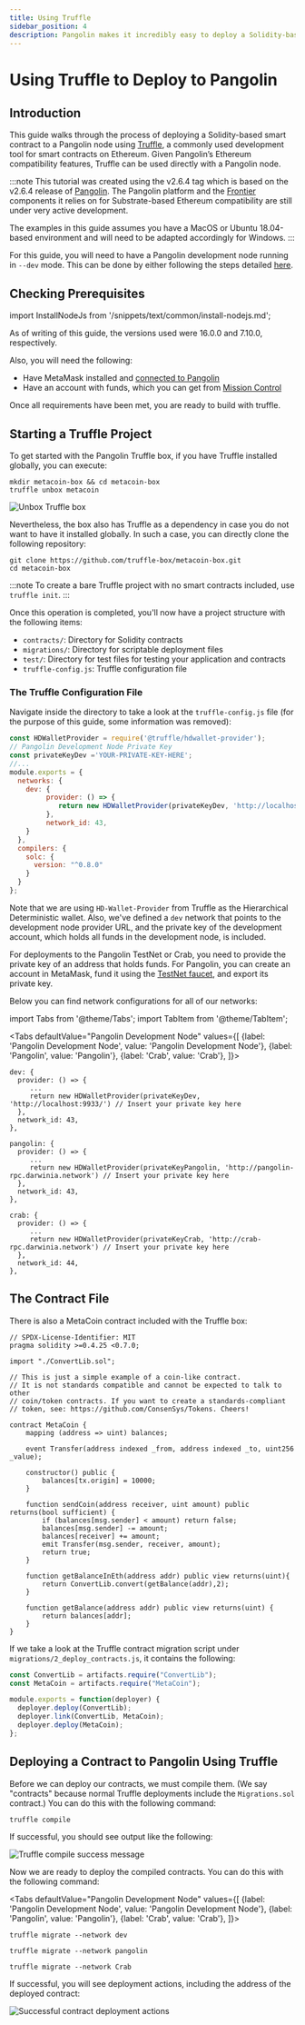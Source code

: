 ```yaml
---
title: Using Truffle
sidebar_position: 4
description: Pangolin makes it incredibly easy to deploy a Solidity-based smart contract to a Pangolin node using Truffle. Learn how in this tutorial.
---
```


# Using Truffle to Deploy to Pangolin

## Introduction

This guide walks through the process of deploying a Solidity-based smart contract to a Pangolin node using [Truffle](https://www.trufflesuite.com/), a commonly used development tool for smart contracts on Ethereum. Given Pangolin’s Ethereum compatibility features, Truffle can be used directly with a Pangolin node.

:::note
This tutorial was created using the v2.6.4 tag which is based on the v2.6.4 release of [Pangolin](https://github.com/darwinia-network/darwinia-common/releases/tag/v2.6.4). The Pangolin platform and the [Frontier](https://github.com/paritytech/frontier) components it relies on for Substrate-based Ethereum compatibility are still under very active development.

The examples in this guide assumes you have a MacOS or Ubuntu 18.04-based environment and will need to be adapted accordingly for Windows.
:::

For this guide, you will need to have a Pangolin development node running in `--dev` mode. This can be done by either following the steps detailed [here](/builders/get-started/pangolin-dev/).

## Checking Prerequisites

import InstallNodeJs from '/snippets/text/common/install-nodejs.md';

<InstallNodeJs name="installNodeJs"/>

As of writing of this guide, the versions used were 16.0.0 and 7.10.0, respectively.

Also, you will need the following:

 - Have MetaMask installed and [connected to Pangolin](/dvm-metamask.md)
 - Have an account with funds, which you can get from [Mission Control](/builders/get-started/pangolin/#get-tokens/)

Once all requirements have been met, you are ready to build with truffle.

## Starting a Truffle Project

To get started with the Pangolin Truffle box, if you have Truffle installed globally, you can execute:

```
mkdir metacoin-box && cd metacoin-box
truffle unbox metacoin
```

![Unbox Truffle box](/images/truffle/truffle-1.png)

Nevertheless, the box also has Truffle as a dependency in case you do not want to have it installed globally. In such a case, you can directly clone the following repository:

```
git clone https://github.com/truffle-box/metacoin-box.git
cd metacoin-box
``` 

:::note
To create a bare Truffle project with no smart contracts included, use `truffle init`.
:::

Once this operation is completed, you'll now have a project structure with the following items:

- `contracts/`: Directory for Solidity contracts
- `migrations/`: Directory for scriptable deployment files
- `test/`: Directory for test files for testing your application and contracts
- `truffle-config.js`: Truffle configuration file

### The Truffle Configuration File

Navigate inside the directory to take a look at the `truffle-config.js` file (for the purpose of this guide, some information was removed):

```js
const HDWalletProvider = require('@truffle/hdwallet-provider');
// Pangolin Development Node Private Key
const privateKeyDev ='YOUR-PRIVATE-KEY-HERE';
//...
module.exports = {
  networks: {
    dev: {
         provider: () => {
            return new HDWalletProvider(privateKeyDev, 'http://localhost:9933/')
         },
         network_id: 43,
    }
  },
  compilers: {
    solc: {
      version: "^0.8.0"
    }
  }
};
```

Note that we are using `HD-Wallet-Provider` from Truffle as the Hierarchical Deterministic wallet. Also, we've defined a `dev` network that points to the development node provider URL, and the private key of the development account, which holds all funds in the development node, is included.

For deployments to the Pangolin TestNet or Crab, you need to provide the private key of an address that holds funds. For Pangolin, you can create an account in MetaMask, fund it using the [TestNet faucet](/builders/get-started/pangolin/#get-tokens/), and export its private key.

Below you can find network configurations for all of our networks:

import Tabs from '@theme/Tabs';
import TabItem from '@theme/TabItem';

<Tabs
  defaultValue="Pangolin Development Node"
  values={[
    {label: 'Pangolin Development Node', value: 'Pangolin Development Node'},
    {label: 'Pangolin', value: 'Pangolin'},
    {label: 'Crab', value: 'Crab'},
  ]}>
  <TabItem value="Pangolin Development Node">

```
dev: {
  provider: () => {
	 ...
	 return new HDWalletProvider(privateKeyDev, 'http://localhost:9933/') // Insert your private key here
  },
  network_id: 43,
},
```

  </TabItem>
  <TabItem value="Pangolin">

```
pangolin: {
  provider: () => {
	 ...
	 return new HDWalletProvider(privateKeyPangolin, 'http://pangolin-rpc.darwinia.network') // Insert your private key here
  },
  network_id: 43,
},
```

  </TabItem>
  <TabItem value="Crab">

```
crab: {
  provider: () => {
	 ...
	 return new HDWalletProvider(privateKeyCrab, 'http://crab-rpc.darwinia.network') // Insert your private key here
  },
  network_id: 44,
},
```

  </TabItem>
</Tabs>

## The Contract File

There is also a MetaCoin contract included with the Truffle box:

```solidity
// SPDX-License-Identifier: MIT
pragma solidity >=0.4.25 <0.7.0;

import "./ConvertLib.sol";

// This is just a simple example of a coin-like contract.
// It is not standards compatible and cannot be expected to talk to other
// coin/token contracts. If you want to create a standards-compliant
// token, see: https://github.com/ConsenSys/Tokens. Cheers!

contract MetaCoin {
	mapping (address => uint) balances;

	event Transfer(address indexed _from, address indexed _to, uint256 _value);

	constructor() public {
		balances[tx.origin] = 10000;
	}

	function sendCoin(address receiver, uint amount) public returns(bool sufficient) {
		if (balances[msg.sender] < amount) return false;
		balances[msg.sender] -= amount;
		balances[receiver] += amount;
		emit Transfer(msg.sender, receiver, amount);
		return true;
	}

	function getBalanceInEth(address addr) public view returns(uint){
		return ConvertLib.convert(getBalance(addr),2);
	}

	function getBalance(address addr) public view returns(uint) {
		return balances[addr];
	}
}
```

If we take a look at the Truffle contract migration script under `migrations/2_deploy_contracts.js`, it contains the following:

```javascript
const ConvertLib = artifacts.require("ConvertLib");
const MetaCoin = artifacts.require("MetaCoin");

module.exports = function(deployer) {
  deployer.deploy(ConvertLib);
  deployer.link(ConvertLib, MetaCoin);
  deployer.deploy(MetaCoin);
};
```

## Deploying a Contract to Pangolin Using Truffle

Before we can deploy our contracts, we must compile them. (We say "contracts" because normal Truffle deployments include the `Migrations.sol` contract.) You can do this with the following command:

```
truffle compile
```

If successful, you should see output like the following:

![Truffle compile success message](/images/truffle/truffle-6.png)

Now we are ready to deploy the compiled contracts. You can do this with the following command:

<Tabs
  defaultValue="Pangolin Development Node"
  values={[
    {label: 'Pangolin Development Node', value: 'Pangolin Development Node'},
    {label: 'Pangolin', value: 'Pangolin'},
    {label: 'Crab', value: 'Crab'},
  ]}>
  <TabItem value="Pangolin Development Node">

```
truffle migrate --network dev
```

  </TabItem>
  <TabItem value="Pangolin">

```
truffle migrate --network pangolin
```

  </TabItem>
  <TabItem value="Crab">

```
truffle migrate --network Crab
```

  </TabItem>
</Tabs>

If successful, you will see deployment actions, including the address of the deployed contract:

![Successful contract deployment actions](/images/truffle/truffle-7.png)

